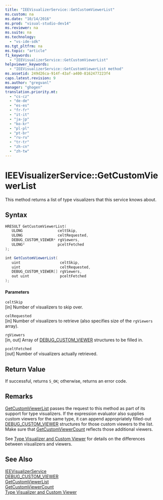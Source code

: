 ```yaml
---
title: "IEEVisualizerService::GetCustomViewerList"
ms.custom: na
ms.date: "10/14/2016"
ms.prod: "visual-studio-dev14"
ms.reviewer: na
ms.suite: na
ms.technology: 
  - "vs-ide-sdk"
ms.tgt_pltfrm: na
ms.topic: "article"
f1_keywords: 
  - "IEEVisualizerService::GetCustomViewerList"
helpviewer_keywords: 
  - "IEEVisualizerService::GetCustomViewerList method"
ms.assetid: 249d26ca-914f-43af-a400-8162477223f4
caps.latest.revision: 9
ms.author: "gregvanl"
manager: "ghogen"
translation.priority.mt: 
  - "cs-cz"
  - "de-de"
  - "es-es"
  - "fr-fr"
  - "it-it"
  - "ja-jp"
  - "ko-kr"
  - "pl-pl"
  - "pt-br"
  - "ru-ru"
  - "tr-tr"
  - "zh-cn"
  - "zh-tw"
---
```

# IEEVisualizerService::GetCustomViewerList
This method returns a list of type visualizers that this service knows about.  
  
## Syntax  
  
```cpp  
HRESULT GetCustomViewerList(  
   ULONG                celtSkip,  
   ULONG                celtRequested,  
   DEBUG_CUSTOM_VIEWER* rgViewers,  
   ULONG*               pceltFetched  
);  
```  
  
```c#  
int GetCustomViewerList(  
   uint                  celtSkip,  
   uint                  celtRequested,  
   DEBUG_CUSTOM_VIEWER[] rgViewers,  
   out uint              pceltFetched  
);  
```  
  
#### Parameters  
 `celtSkip`  
 [in] Number of visualizers to skip over.  
  
 `celRequested`  
 [in] Number of visualizers to retrieve (also specifies size of the `rgViewers` array).  
  
 `rgViewers`  
 [in, out] Array of [DEBUG_CUSTOM_VIEWER](../extensibility/debug_custom_viewer.md) structures to be filled in.  
  
 `pceltFetched`  
 [out] Number of visualizers actually retrieved.  
  
## Return Value  
 If successful, returns `S_OK`; otherwise, returns an error code.  
  
## Remarks  
 [GetCustomViewerList](../extensibility/idebugproperty3--getcustomviewerlist.md) passes the request to this method as part of its support for type visualizers. If the expression evaluator also supplies custom viewers for the same type, it can append appropriately filled-out [DEBUG_CUSTOM_VIEWER](../extensibility/debug_custom_viewer.md) structures for those custom viewers to the list. Make sure that [GetCustomViewerCount](../extensibility/idebugproperty3--getcustomviewercount.md) reflects those additional viewers.  
  
 See [Type Visualizer and Custom Viewer](../extensibility/type-visualizer-and-custom-viewer.md) for details on the differences between visualizers and viewers.  
  
## See Also  
 [IEEVisualizerService](../extensibility/ieevisualizerservice.md)   
 [DEBUG_CUSTOM_VIEWER](../extensibility/debug_custom_viewer.md)   
 [GetCustomViewerList](../extensibility/idebugproperty3--getcustomviewerlist.md)   
 [GetCustomViewerCount](../extensibility/idebugproperty3--getcustomviewercount.md)   
 [Type Visualizer and Custom Viewer](../extensibility/type-visualizer-and-custom-viewer.md)